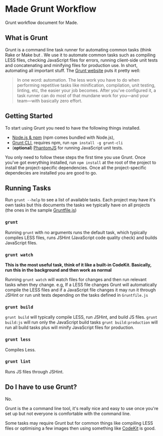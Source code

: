 # Made Grunt Workflow

Grunt workflow document for Made.

## What is Grunt

Grunt is a command line task runner for automating common tasks (think Rake or Make but . We use it to automate common tasks such as compiling LESS files, checking JavaScript files for errors, running client-side unit tests and concatenating and minifying files for production use. In short, automating all important stuff. The [Grunt website](http://gruntjs.com/) puts it pretty well:

> In one word: automation. The less work you have to do when performing repetitive tasks like minification, compilation, unit testing, linting, etc, the easier your job becomes. After you've configured it, a task runner can do most of that mundane work for you—and your team—with basically zero effort.

## Getting Started

To start using Grunt you need to have the following things installed.

- [Node.js & npm](http://nodejs.org/download/) (npm comes bundled with Node.js),
- [Grunt CLI](http://gruntjs.com/getting-started), requires npm, run `npm install -g grunt-cli`
- (**optional**) [PhantomJS](http://phantomjs.org/) for running JavaScript unit tests.

You only need to follow these steps the first time you use Grunt. Once you've got everything installed, run `npm install` at the root of the project to install the project-specific dependencies. Once all the project-specific dependecies are installed you are good to go.

## Running Tasks

Run `grunt --help` to see a list of available tasks. Each project may have it's own tasks but this documents the tasks we typically have on all projects (the ones in the sample [Gruntfile.js](Gruntfile.js))

### `grunt`

Running `grunt` with no arguments runs the default task, which typically compiles LESS files, runs JSHint (JavaScript code quality check) and builds JavaScript files.

### `grunt watch`

**This is the most useful task, think of it like a built-in CodeKit. Basically, run this in the background and then work as normal**

Running `grunt watch` will watch files for changes and then run relevant tasks when they change. e.g, If a LESS file changes Grunt will automatically compile the LESS files and if a JavaScript file changes it may run it through JSHint or run unit tests depending on the tasks defined in `Gruntfile.js`

### `grunt build`

`grunt build` will typically compile LESS, run JSHint, and build JS files.
`grunt build:js` will run only the JavaScript build tasks
`grunt build:production` will run all build tasks plus will minify JavaScript files for production.

### `grunt less`

Compiles Less.

### `grunt lint`

Runs JS files through JSHint.

## Do I have to use Grunt?

No.

Grunt is the a command line tool, it's really nice and easy to use once you're set up but not everyone is comfortable with the command line.

Some tasks may require Grunt but for common things like compiling LESS files or optimising a few images then using something like [CodeKit](https://incident57.com/codekit/) is good.

